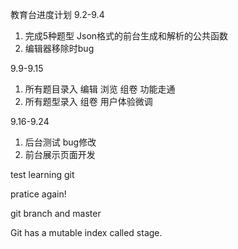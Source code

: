 教育台进度计划
9.2-9.4 

1. 完成5种题型 Json格式的前台生成和解析的公共函数
2. 编辑器移除时bug

9.9-9.15 

1. 所有题目录入 编辑 浏览 组卷 功能走通
2. 所有题型录入 组卷 用户体验微调

9.16-9.24

1. 后台测试 bug修改
2. 前台展示页面开发

test learning git

pratice again!

git branch and master

Git has a mutable index called stage.

